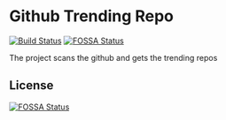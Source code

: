 # Github Trending Repo

[![Build Status](https://travis-ci.org/sks/github-trending.svg?branch=master)](https://travis-ci.org/sks/github-trending)
[![FOSSA Status](https://app.fossa.io/api/projects/git%2Bgithub.com%2Fsks%2Fgithub-trending.svg?type=shield)](https://app.fossa.io/projects/git%2Bgithub.com%2Fsks%2Fgithub-trending?ref=badge_shield)

The project scans the github and gets the trending repos


## License
[![FOSSA Status](https://app.fossa.io/api/projects/git%2Bgithub.com%2Fsks%2Fgithub-trending.svg?type=large)](https://app.fossa.io/projects/git%2Bgithub.com%2Fsks%2Fgithub-trending?ref=badge_large)